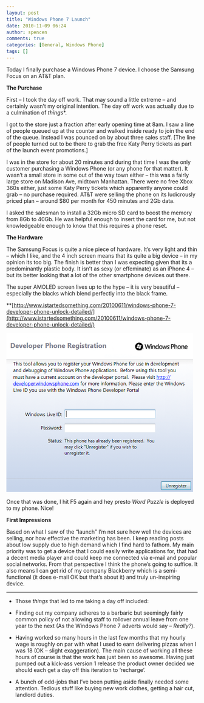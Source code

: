 ```yaml
---
layout: post
title: "Windows Phone 7 Launch"
date: 2010-11-09 06:24
author: spencen
comments: true
categories: [General, Windows Phone]
tags: []
---
```



Today I finally purchase a Windows Phone 7 device. I choose the Samsung Focus on an AT&amp;T plan. 
  

**The Purchase**
  

First – I took the day off work. That may sound a little extreme – and certainly wasn’t my original intention. The day off work was actually due to a culmination of *things**.
  

I got to the store just a fraction after early opening time at 8am. I saw a line of people queued up at the counter and walked inside ready to join the end of the queue. Instead I was pounced on by about three sales staff. [The line of people turned out to be there to grab the free Katy Perry tickets as part of the launch event promotions.]
  

I was in the store for about 20 minutes and during that time I was the only customer purchasing a Windows Phone (or any phone for that matter). It wasn’t a small store in some out of the way town either – this was a fairly large store on Madison Ave, midtown Manhattan. There were no free Xbox 360s either, just some Katy Perry tickets which apparently anyone could grab – no purchase required. AT&amp;T were selling the phone on its ludicrously priced plan – around $80 per month for 450 minutes and 2Gb data.
  

I asked the salesman to install a 32Gb micro SD card to boost the memory from 8Gb to 40Gb. He was helpful enough to insert the card for me, but not knowledgeable enough to know that this requires a phone reset.
  

**The Hardware**
  

The Samsung Focus is quite a nice piece of hardware. It’s very light and thin – which I like, and the 4 inch screen means that its quite a big device – in my opinion its too big. The finish is better than I was expecting given that its a predominantly plastic body. It isn’t as sexy (or effeminate) as an iPhone 4 – but its better looking that a lot of the other smartphone devices out there.
  

The super AMOLED screen lives up to the hype – it is very beautiful – especially the blacks which blend perfectly into the black frame.
  

**[http://www.istartedsomething.com/20100611/windows-phone-7-developer-phone-unlock-detailed/](http://www.istartedsomething.com/20100611/windows-phone-7-developer-phone-unlock-detailed/)
  

<a href="/images/Windows%20Phone%20Developer%20Device%20Registration.png">![Windows Phone Developer Device Registration](/images/Windows%20Phone%20Developer%20Device%20Registration.png "Windows Phone Developer Device Registration")</a>
  

Once that was done, I hit F5 again and hey presto *Word Puzzle* is deployed to my phone. Nice!
  

**First Impressions**
  

Based on what I saw of the “launch” I’m not sure how well the devices are selling, nor how effective the marketing has been. I keep reading posts about low supply due to high demand which I find hard to fathom. My main priority was to get a device that I could easily write applications for, that had a decent media player and could keep me connected via e-mail and popular social networks. From that perspective I think the phone’s going to suffice. It also means I can get rid of my company Blackberry which is a semi-functional (it does e-mail OK but that’s about it) and truly un-inspiring device. 
  <hr />  

* Those *things* that led to me taking a day off included:
  

*   Finding out my company adheres to a barbaric but seemingly fairly common policy of not allowing staff to rollover annual leave from one year to the next (As the Windows Phone 7 adverts would say – *Really?*).
*   Having worked so many hours in the last few months that my hourly wage is roughly on par with what I used to earn delivering pizzas when I was 18 (OK – slight exaggeration). The main cause of working all these hours of course is that the work has just been so awesome. Having just pumped out a kick-ass version 1 release the product owner decided we should each get a day off this iteration to ‘recharge’.
*   A bunch of odd-jobs that I’ve been putting aside finally needed some attention. Tedious stuff like buying new work clothes, getting a hair cut, landlord duties.

